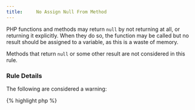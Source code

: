 ```yaml
---
title:     No Assign Null From Method
---
```


PHP functions and methods may return `null` by not returning at all, or returning it explicitly. When they do so, the function may be called but no result should be assigned to a variable, as this is a waste of memory. 

Methods that return `null` or some other result are not considered in this rule. 


### Rule Details

The following are considered a warning: 

{% highlight php %}
<?php
function x() { /* do Something Without Return */ }
function y() { /* do Something Without Return */; return null; }

$a = x();
$b[] = y();

{% endhighlight %}{: .warning}


The following are OK: 

{% highlight php %}
<?php
function x($a) {
	if ($a) {
		return 1;
	}  else {
		return null;
	}
}

$a = x(1);

{% endhighlight %}{: .ok }


### Further Reading


#### Related rules

* [No Useless Return]


[No Useless Return]: {{ "/good-practices/no-useless-return/" | prepend: site.clearphp.url }}